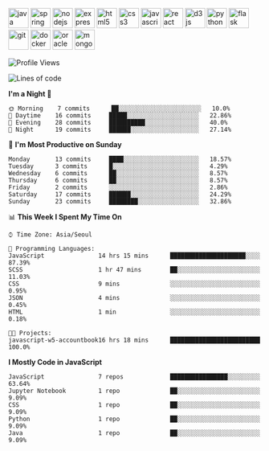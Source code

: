 <p align="left">
    <img src="https://devicons.github.io/devicon/devicon.git/icons/java/java-original-wordmark.svg" alt="java" width="40" height="40"/>
    <img src="https://www.vectorlogo.zone/logos/springio/springio-icon.svg" alt="spring" width="40" height="40"/>
    <img src="https://devicons.github.io/devicon/devicon.git/icons/nodejs/nodejs-original-wordmark.svg" alt="nodejs" width="40" height="40"/>
    <img src="https://devicons.github.io/devicon/devicon.git/icons/express/express-original-wordmark.svg" alt="express" width="40" height="40"/>
    <img src="https://devicons.github.io/devicon/devicon.git/icons/html5/html5-original-wordmark.svg" alt="html5" width="40" height="40"/>
    <img src="https://devicons.github.io/devicon/devicon.git/icons/css3/css3-original-wordmark.svg" alt="css3" width="40" height="40"/>
    <img src="https://devicons.github.io/devicon/devicon.git/icons/javascript/javascript-original.svg" alt="javascript" width="40" height="40"/>
    <img src="https://devicons.github.io/devicon/devicon.git/icons/react/react-original-wordmark.svg" alt="react" width="40" height="40"/>
    <img src="https://devicons.github.io/devicon/devicon.git/icons/d3js/d3js-original.svg" alt="d3js" width="40" height="40"/>
    <img src="https://devicons.github.io/devicon/devicon.git/icons/python/python-original.svg" alt="python" width="40" height="40"/>
    <img src="https://www.vectorlogo.zone/logos/pocoo_flask/pocoo_flask-icon.svg" alt="flask" width="40" height="40"/>
    <img src="https://www.vectorlogo.zone/logos/git-scm/git-scm-icon.svg" alt="git" width="40" height="40"/>
    <img src="https://devicons.github.io/devicon/devicon.git/icons/docker/docker-original-wordmark.svg" alt="docker" width="40" height="40"/>
    <img src="https://devicons.github.io/devicon/devicon.git/icons/oracle/oracle-original.svg" alt="oracle" width="40" height="40"/>
    <img src="https://devicons.github.io/devicon/devicon.git/icons/mongodb/mongodb-original-wordmark.svg" alt="mongodb" width="40" height="40"/>
</p>

<!--START_SECTION:waka-->
![Profile Views](http://img.shields.io/badge/Profile%20Views-1-blue)

![Lines of code](https://img.shields.io/badge/From%20Hello%20World%20I%27ve%20Written-501823%20lines%20of%20code-blue)

**I'm a Night 🦉** 

```text
🌞 Morning    7 commits      ██░░░░░░░░░░░░░░░░░░░░░░░   10.0% 
🌆 Daytime    16 commits     █████░░░░░░░░░░░░░░░░░░░░   22.86% 
🌃 Evening    28 commits     ██████████░░░░░░░░░░░░░░░   40.0% 
🌙 Night      19 commits     ██████░░░░░░░░░░░░░░░░░░░   27.14%

```
📅 **I'm Most Productive on Sunday** 

```text
Monday       13 commits     ████░░░░░░░░░░░░░░░░░░░░░   18.57% 
Tuesday      3 commits      █░░░░░░░░░░░░░░░░░░░░░░░░   4.29% 
Wednesday    6 commits      ██░░░░░░░░░░░░░░░░░░░░░░░   8.57% 
Thursday     6 commits      ██░░░░░░░░░░░░░░░░░░░░░░░   8.57% 
Friday       2 commits      ░░░░░░░░░░░░░░░░░░░░░░░░░   2.86% 
Saturday     17 commits     ██████░░░░░░░░░░░░░░░░░░░   24.29% 
Sunday       23 commits     ████████░░░░░░░░░░░░░░░░░   32.86%

```


📊 **This Week I Spent My Time On** 

```text
⌚︎ Time Zone: Asia/Seoul

💬 Programming Languages: 
JavaScript               14 hrs 15 mins      █████████████████████░░░░   87.39% 
SCSS                     1 hr 47 mins        ██░░░░░░░░░░░░░░░░░░░░░░░   11.03% 
CSS                      9 mins              ░░░░░░░░░░░░░░░░░░░░░░░░░   0.95% 
JSON                     4 mins              ░░░░░░░░░░░░░░░░░░░░░░░░░   0.45% 
HTML                     1 min               ░░░░░░░░░░░░░░░░░░░░░░░░░   0.18%

🐱‍💻 Projects: 
javascript-w5-accountbook16 hrs 18 mins      █████████████████████████   100.0%

```

**I Mostly Code in JavaScript** 

```text
JavaScript               7 repos             ████████████████░░░░░░░░░   63.64% 
Jupyter Notebook         1 repo              ██░░░░░░░░░░░░░░░░░░░░░░░   9.09% 
CSS                      1 repo              ██░░░░░░░░░░░░░░░░░░░░░░░   9.09% 
Python                   1 repo              ██░░░░░░░░░░░░░░░░░░░░░░░   9.09% 
Java                     1 repo              ██░░░░░░░░░░░░░░░░░░░░░░░   9.09%

```



<!--END_SECTION:waka-->
